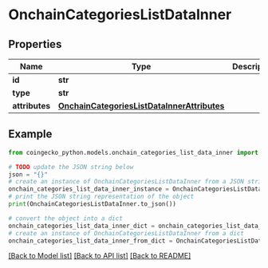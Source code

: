 # OnchainCategoriesListDataInner


## Properties

Name | Type | Description | Notes
------------ | ------------- | ------------- | -------------
**id** | **str** |  | [optional] 
**type** | **str** |  | [optional] 
**attributes** | [**OnchainCategoriesListDataInnerAttributes**](OnchainCategoriesListDataInnerAttributes.md) |  | [optional] 

## Example

```python
from coingecko_python.models.onchain_categories_list_data_inner import OnchainCategoriesListDataInner

# TODO update the JSON string below
json = "{}"
# create an instance of OnchainCategoriesListDataInner from a JSON string
onchain_categories_list_data_inner_instance = OnchainCategoriesListDataInner.from_json(json)
# print the JSON string representation of the object
print(OnchainCategoriesListDataInner.to_json())

# convert the object into a dict
onchain_categories_list_data_inner_dict = onchain_categories_list_data_inner_instance.to_dict()
# create an instance of OnchainCategoriesListDataInner from a dict
onchain_categories_list_data_inner_from_dict = OnchainCategoriesListDataInner.from_dict(onchain_categories_list_data_inner_dict)
```
[[Back to Model list]](../README.md#documentation-for-models) [[Back to API list]](../README.md#documentation-for-api-endpoints) [[Back to README]](../README.md)


